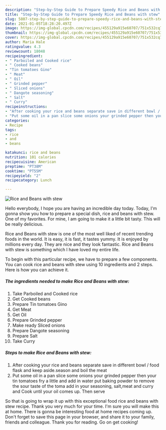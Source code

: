 ```yaml
---
description: "Step-by-Step Guide to Prepare Speedy Rice and Beans with stew"
title: "Step-by-Step Guide to Prepare Speedy Rice and Beans with stew"
slug: 5807-step-by-step-guide-to-prepare-speedy-rice-and-beans-with-stew
date: 2021-01-05T18:28:20.497Z
image: https://img-global.cpcdn.com/recipes/455129a915e60707/751x532cq70/rice-and-beans-with-stew-recipe-main-photo.jpg
thumbnail: https://img-global.cpcdn.com/recipes/455129a915e60707/751x532cq70/rice-and-beans-with-stew-recipe-main-photo.jpg
cover: https://img-global.cpcdn.com/recipes/455129a915e60707/751x532cq70/rice-and-beans-with-stew-recipe-main-photo.jpg
author: Maria Hale
ratingvalue: 4.3
reviewcount: 18048
recipeingredient:
- " Parboiled and Cooked rice"
- " Cooked beans"
- "Tin tomatoes Gino"
- " Meat"
- " Oil"
- " Grinded pepper"
- " Sliced onions"
- " Dangote seasoning"
- " Salt"
- " Curry"
recipeinstructions:
- "After cooking your rice and beans separate save in different bowl / food flask and keep aside.season and boil the meat"
- "Put some oil in a pan slice some onions your grinded pepper then your tin tomatoes fry a little and add in water put baking powder to remove the sour taste of the toma add in your seasoning, salt,meat and curry and Cook until your oil comes up. Then serve"
categories:
- Recipe
tags:
- rice
- and
- beans

katakunci: rice and beans 
nutrition: 101 calories
recipecuisine: American
preptime: "PT38M"
cooktime: "PT55M"
recipeyield: "2"
recipecategory: Lunch

---
```



![Rice and Beans with stew](https://img-global.cpcdn.com/recipes/455129a915e60707/751x532cq70/rice-and-beans-with-stew-recipe-main-photo.jpg)

Hello everybody, I hope you are having an incredible day today. Today, I'm gonna show you how to prepare a special dish, rice and beans with stew. One of my favorites. For mine, I am going to make it a little bit tasty. This will be really delicious.

Rice and Beans with stew is one of the most well liked of recent trending foods in the world. It is easy, it is fast, it tastes yummy. It is enjoyed by millions every day. They are nice and they look fantastic. Rice and Beans with stew is something which I have loved my entire life.




To begin with this particular recipe, we have to prepare a few components. You can cook rice and beans with stew using 10 ingredients and 2 steps. Here is how you can achieve it.

<!--inarticleads1-->

##### The ingredients needed to make Rice and Beans with stew:

1. Take  Parboiled and Cooked rice
1. Get  Cooked beans
1. Prepare Tin tomatoes Gino
1. Get  Meat
1. Get  Oil
1. Prepare  Grinded pepper
1. Make ready  Sliced onions
1. Prepare  Dangote seasoning
1. Prepare  Salt
1. Take  Curry




<!--inarticleads2-->

##### Steps to make Rice and Beans with stew:

1. After cooking your rice and beans separate save in different bowl / food flask and keep aside.season and boil the meat
1. Put some oil in a pan slice some onions your grinded pepper then your tin tomatoes fry a little and add in water put baking powder to remove the sour taste of the toma add in your seasoning, salt,meat and curry and Cook until your oil comes up. Then serve




So that is going to wrap it up with this exceptional food rice and beans with stew recipe. Thank you very much for your time. I'm sure you will make this at home. There is gonna be interesting food at home recipes coming up. Don't forget to save this page in your browser, and share it to your family, friends and colleague. Thank you for reading. Go on get cooking!
